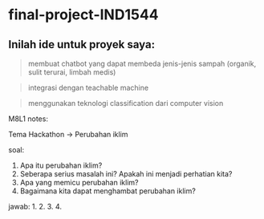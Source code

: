 # final-project-IND1544

## Inilah ide untuk proyek saya:
> membuat chatbot yang dapat membeda jenis-jenis sampah (organik, sulit terurai, limbah medis)

> integrasi dengan teachable machine

> menggunakan teknologi classification dari computer vision

M8L1 notes:

Tema Hackathon -> Perubahan iklim

soal:
1. Apa itu perubahan iklim?
2. Seberapa serius masalah ini? Apakah ini menjadi perhatian kita?
3. Apa yang memicu perubahan iklim?
4. Bagaimana kita dapat menghambat perubahan iklim?


jawab:
1.
2.
3.
4.

